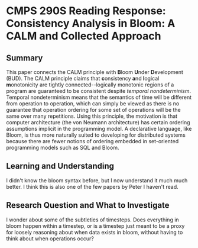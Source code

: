 # CMPS 290S Reading Response: Consistency Analysis in Bloom: A CALM and Collected Approach

## Summary
This paper connects the CALM principle with **B**loom **U**nder **D**evelopment (BUD). The CALM principle claims that **c**onsistency **a**nd **l**ogical **m**onotonicity are tightly connected--logically monotonic regions of a program are guaranteed to be consistent despite *temporal nondeterminism*. Temporal nondeterminism means that the semantics of time will be different from operation to operation, which can simply be viewed as there is no guarantee that operation ordering for some set of operations will be the same over many repetitions. Using this principle, the motivation is that computer architecture (the von Neumann architecture) has certain ordering assumptions implicit in the programming model. A declarative language, like Bloom, is thus more naturally suited to developing for distributed systems because there are fewer notions of ordering embedded in set-oriented programming models such as SQL and Bloom.

## Learning and Understanding
I didn't know the bloom syntax before, but I now understand it much much better. I think this is also one of the few papers by Peter I haven't read.


## Research Question and What to Investigate
I wonder about some of the subtleties of timesteps. Does everything in bloom happen within a timestep, or is a timestep just meant to be a proxy for loosely reasoning about when data exists in bloom, without having to think about when operations occur?
